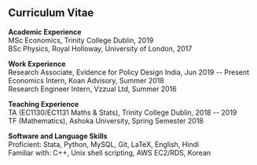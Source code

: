 ## Curriculum Vitae

**Academic Experience**<br>
MSc Economics, Trinity College Dublin, 2019<br>
BSc Physics, Royal Holloway, University of London, 2017

**Work Experience**<br>
Research Associate, Evidence for Policy Design India, Jun 2019 -- Present<br>
Economics Intern, Koan Advisory, Summer 2018<br>
Research Engineer Intern, Vzzual Ltd, Summer 2016

**Teaching Experience**<br>
TA (EC1130/EC1131 Maths & Stats), Trinity College Dublin, 2018 -- 2019<br>
TF (Mathematics), Ashoka University, Spring Semester 2018

**Software and Language Skills**<br>
Proficient: Stata, Python, MySQL, Git, LaTeX, English, Hindi<br>
Familiar with: C++, Unix shell scripting, AWS EC2/RDS, Korean